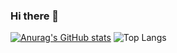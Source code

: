 ### Hi there 👋

<!--
**errijahi/errijahi** is a ✨ _special_ ✨ repository because its `README.md` (this file) appears on your GitHub profile.

Here are some ideas to get you started:

- 🔭 I’m currently working on ...
- 🌱 I’m currently learning ...
- 👯 I’m looking to collaborate on ...
- 🤔 I’m looking for help with ...
- 💬 Ask me about ...
- 📫 How to reach me: ...
- 😄 Pronouns: ...
- ⚡ Fun fact: ...
-->
[![Anurag's GitHub stats](https://github-readme-stats-s3nd.vercel.app/api?username=errijahi)](https://github.com/anuraghazra/github-readme-stats&show_icons=true&theme=radical)
![Top Langs](https://github-readme-stats-s3nd.vercel.app/api/top-langs/?username=errijahi&layout=compact&langs_count=20&show_icons=true&theme=radical)
